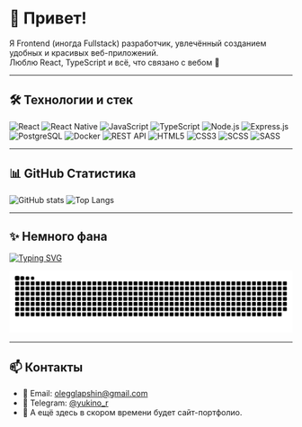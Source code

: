 # 👋 Привет!  
Я Frontend (иногда Fullstack) разработчик, увлечённый созданием удобных и красивых веб-приложений.  
Люблю React, TypeScript и всё, что связано с вебом 🚀  

---

## 🛠️ Технологии и стек

![React](https://img.shields.io/badge/React-20232A?style=for-the-badge&logo=react&logoColor=61DAFB)
![React Native](https://img.shields.io/badge/React_Native-20232A?style=for-the-badge&logo=react&logoColor=61DAFB)
![JavaScript](https://img.shields.io/badge/JavaScript-F7DF1E?style=for-the-badge&logo=javascript&logoColor=black)
![TypeScript](https://img.shields.io/badge/TypeScript-007ACC?style=for-the-badge&logo=typescript&logoColor=white)
![Node.js](https://img.shields.io/badge/Node.js-43853D?style=for-the-badge&logo=node.js&logoColor=white)
![Express.js](https://img.shields.io/badge/Express.js-000000?style=for-the-badge&logo=express&logoColor=white)
![PostgreSQL](https://img.shields.io/badge/PostgreSQL-316192?style=for-the-badge&logo=postgresql&logoColor=white)
![Docker](https://img.shields.io/badge/Docker-2496ED?style=for-the-badge&logo=docker&logoColor=white)
![REST API](https://img.shields.io/badge/REST-02569B?style=for-the-badge&logo=postman&logoColor=white)
![HTML5](https://img.shields.io/badge/HTML5-E34F26?style=for-the-badge&logo=html5&logoColor=white)
![CSS3](https://img.shields.io/badge/CSS3-1572B6?style=for-the-badge&logo=css3&logoColor=white)
![SCSS](https://img.shields.io/badge/SCSS-CC6699?style=for-the-badge&logo=sass&logoColor=white)
![SASS](https://img.shields.io/badge/SASS-CC6699?style=for-the-badge&logo=sass&logoColor=white)

---

## 📊 GitHub Статистика

![GitHub stats](https://github-readme-stats.vercel.app/api?username=aklyue&show_icons=true&theme=radical)
![Top Langs](https://github-readme-stats.vercel.app/api/top-langs/?username=aklyue&layout=compact&theme=radical)

---

## ✨ Немного фана

[![Typing SVG](https://readme-typing-svg.herokuapp.com?size=24&duration=4000&color=36BCF7&lines=Привет!+Я+Frontend+разработчик;Люблю+React,+TypeScript,+Node;Учусь+и+развиваюсь+каждый+день)](https://git.io/typing-svg)

![Snake animation](https://raw.githubusercontent.com/Platane/snk/output/github-contribution-grid-snake.svg)

---

## 📫 Контакты
- 📧 Email: olegglapshin@gmail.com  
- 💬 Telegram: [@yukino_r](https://t.me/yukino_r)  
- 💼 А ещё здесь в скором времени будет сайт-портфолио.
